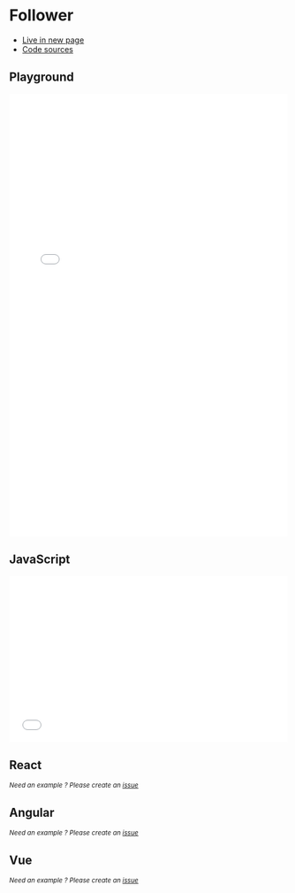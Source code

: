 # Follower

- [Live in new page](https://jsfiddle.net/romantonoff/wLy20bfc/show)
- [Code sources](https://jsfiddle.net/romantonoff/wLy20bfc)

## Playground
<iframe width="100%" height="800" src="//jsfiddle.net/romantonoff/wLy20bfc/embedded/result/dark/" allowfullscreen="allowfullscreen" allowpaymentrequest frameborder="0"></iframe>

## JavaScript
<iframe width="100%" height="300" src="//jsfiddle.net/romantonoff/wLy20bfc/embedded/js,html,css/dark/" allowfullscreen="allowfullscreen" allowpaymentrequest frameborder="0"></iframe>

## React
<small>*Need an example ? Please create an [issue](https://github.com/roman-rr/cupertino-pane/issues/new/choose)*</small>

## Angular
<small>*Need an example ? Please create an [issue](https://github.com/roman-rr/cupertino-pane/issues/new/choose)*</small>

## Vue
<small>*Need an example ? Please create an [issue](https://github.com/roman-rr/cupertino-pane/issues/new/choose)*</small>